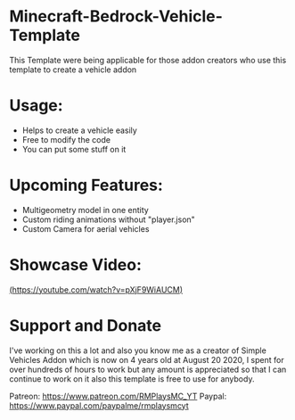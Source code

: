 # Minecraft-Bedrock-Vehicle-Template
This Template were being applicable for those addon creators who use this template to create a vehicle addon

# Usage:
- Helps to create a vehicle easily
- Free to modify the code
- You can put some stuff on it

# Upcoming Features:
- Multigeometry model in one entity
- Custom riding animations without "player.json"
- Custom Camera for aerial vehicles

# Showcase Video:
[(https://youtube.com/watch?v=pXjF9WiAUCM)](https://www.youtube.com/watch?v=pXjF9WiAUCM)

# Support and Donate
I've working on this a lot and also you know me as a creator of Simple Vehicles Addon which is now on 4 years old at August 20 2020, I spent for over hundreds of hours to work but any amount is appreciated so that I can continue to work on it also this template is free to use for anybody.

Patreon: https://www.patreon.com/RMPlaysMC_YT
Paypal: https://www.paypal.com/paypalme/rmplaysmcyt
